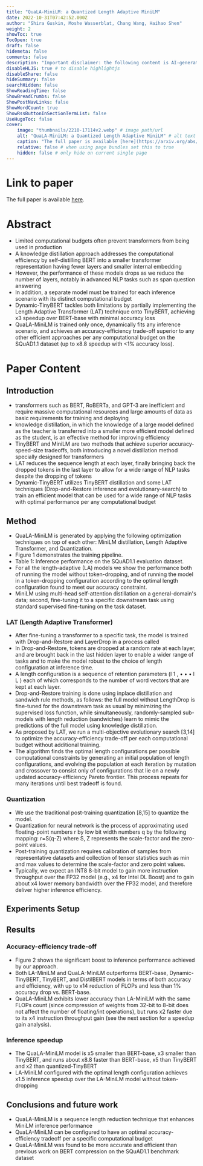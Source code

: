```yaml
---
title: "QuaLA-MiniLM: a Quantized Length Adaptive MiniLM"
date: 2022-10-31T07:42:52.000Z
author: "Shira Guskin, Moshe Wasserblat, Chang Wang, Haihao Shen"
weight: 2
showToc: true
TocOpen: true
draft: false
hidemeta: false
comments: false
description: "Important disclaimer: the following content is AI-generated, please make sure to fact check the presented information by reading the full paper."
disableHLJS: true # to disable highlightjs
disableShare: false
hideSummary: false
searchHidden: false
ShowReadingTime: false
ShowBreadCrumbs: false
ShowPostNavLinks: false
ShowWordCount: true
ShowRssButtonInSectionTermList: false
UseHugoToc: false
cover:
    image: "thumbnails/2210-17114v2.webp" # image path/url
    alt: "QuaLA-MiniLM: a Quantized Length Adaptive MiniLM" # alt text
    caption: "The full paper is available [here](https://arxiv.org/abs/2210.17114)." # display caption under cover
    relative: false # when using page bundles set this to true
    hidden: false # only hide on current single page
---
```


# Link to paper
The full paper is available [here](https://arxiv.org/abs/2210.17114).


# Abstract
- Limited computational budgets often prevent transformers from being used in production
- A knowledge distillation approach addresses the computational efficiency by self-distilling BERT into a smaller transformer representation having fewer layers and smaller internal embedding
- However, the performance of these models drops as we reduce the number of layers, notably in advanced NLP tasks such as span question answering
- In addition, a separate model must be trained for each inference scenario with its distinct computational budget
- Dynamic-TinyBERT tackles both limitations by partially implementing the Length Adaptive Transformer (LAT) technique onto TinyBERT, achieving x3 speedup over BERT-base with minimal accuracy loss
- QuaLA-MiniLM is trained only once, dynamically fits any inference scenario, and achieves an accuracy-efficiency trade-off superior to any other efficient approaches per any computational budget on the SQuAD1.1 dataset (up to x8.8 speedup with <1% accuracy loss).

# Paper Content

## Introduction
- transformers such as BERT, RoBERTa, and GPT-3 are inefficient and require massive computational resources and large amounts of data as basic requirements for training and deploying
- knowledge distillation, in which the knowledge of a large model defined as the teacher is transferred into a smaller more efficient model defined as the student, is an effective method for improving efficiency
- TinyBERT and MiniLM are two methods that achieve superior accuracy-speed-size tradeoffs, both introducing a novel distillation method specially designed for transformers
- LAT reduces the sequence length at each layer, finally bringing back the dropped tokens in the last layer to allow for a wide range of NLP tasks despite the dropping of tokens
- Dynamic-TinyBERT utilizes TinyBERT distillation and some LAT techniques (Drop-and-Restore inference and evolutionary-search) to train an efficient model that can be used for a wide range of NLP tasks with optimal performance per any computational budget

## Method
- QuaLA-MiniLM is generated by applying the following optimization techniques on top of each other: MiniLM distillation, Length Adaptive Transformer, and Quantization.
- Figure 1 demonstrates the training pipeline.
- Table 1: Inference performance on the SQuAD1.1 evaluation dataset.
- For all the length-adaptive (LA) models we show the performance both of running the model without token-dropping, and of running the model in a token-dropping configuration according to the optimal length configuration found to meet our accuracy constraint.
- MiniLM using multi-head self-attention distillation on a general-domain's data; second, fine-tuning it to a specific downstream task using standard supervised fine-tuning on the task dataset.

### LAT (Length Adaptive Transformer)
- After fine-tuning a transformer to a specific task, the model is trained with Drop-and-Restore and LayerDrop in a process called
- In Drop-and-Restore, tokens are dropped at a random rate at each layer, and are brought back in the last hidden layer to enable a wider range of tasks and to make the model robust to the choice of length configuration at inference time.
- A length configuration is a sequence of retention parameters (l 1 , • • • l L ) each of which corresponds to the number of word vectors that are kept at each layer.
- Drop-and-Restore training is done using inplace distillation and sandwich rule methods, as follows: the full model without LengthDrop is fine-tuned for the downstream task as usual by minimizing the supervised loss function, while simultaneously, randomly-sampled sub-models with length reduction (sandwiches) learn to mimic the predictions of the full model using knowledge distillation.
- As proposed by LAT, we run a multi-objective evolutionary search [3,14] to optimize the accuracy-efficiency trade-off per each computational budget without additional training.
- The algorithm finds the optimal length configurations per possible computational constraints by generating an initial population of length configurations, and evolving the population at each iteration by mutation and crossover to consist only of configurations that lie on a newly updated accuracy-efficiency Pareto frontier. This process repeats for many iterations until best tradeoff is found.

### Quantization
- We use the traditional post-training quantization [8,15] to quantize the model.
- Quantization for neural network is the process of approximating used floating-point numbers r by low bit width numbers q by the following mapping: r=S(q-Z) where S, Z represents the scale-factor and the zero-point values.
- Post-training quantization requires calibration of samples from representative datasets and collection of tensor statistics such as min and max values to determine the scale-factor and zero point values.
- Typically, we expect an INT8 8-bit model to gain more instruction throughput over the FP32 model (e.g., x4 for Intel DL Boost) and to gain about x4 lower memory bandwidth over the FP32 model, and therefore deliver higher inference efficiency.

## Experiments Setup

## Results

### Accuracy-efficiency trade-off
- Figure 2 shows the significant boost to inference performance achieved by our approach.
- Both LA-MiniLM and QuaLA-MiniLM outperforms BERT-base, Dynamic-TinyBERT, TinyBERT, and DistilBERT models in terms of both accuracy and efficiency, with up to x14 reduction of FLOPs and less than 1% accuracy drop vs. BERT-base.
- QuaLA-MiniLM exhibits lower accuracy than LA-MiniLM with the same FLOPs count (since compression of weights from 32-bit to 8-bit does not affect the number of floating/int operations), but runs x2 faster due to its x4 instruction throughput gain (see the next section for a speedup gain analysis).

### Inference speedup
- The QuaLA-MiniLM model is x5 smaller than BERT-base, x3 smaller than TinyBERT, and runs about x8.8 faster than BERT-base, x5 than TinyBERT and x2 than quantized-TinyBERT
- LA-MiniLM configured with the optimal length configuration achieves x1.5 inference speedup over the LA-MiniLM model without token-dropping

## Conclusions and future work
- QuaLA-MiniLM is a sequence length reduction technique that enhances MiniLM inference performance
- QuaLA-MiniLM can be configured to have an optimal accuracy-efficiency tradeoff per a specific computational budget
- QuaLA-MiniLM was found to be more accurate and efficient than previous work on BERT compression on the SQuAD1.1 benchmark dataset
